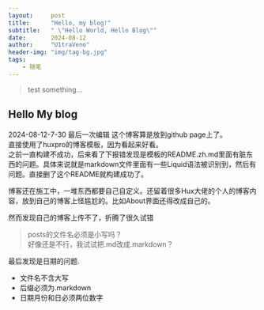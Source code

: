 ```yaml
---
layout:     post
title:      "Hello, my blog!"
subtitle:   " \"Hello World, Hello Blog\""
date:       2024-08-12
author:     "U1traVeno"
header-img: "img/tag-bg.jpg"
tags:
    - 随笔
---
```


> test something... 

## Hello My blog

2024-08-12-7-30 最后一次编辑
这个博客算是放到github page上了。  
直接使用了huxpro的博客模板，因为看起来好看。  
之前一直构建不成功，后来看了下报错发现是模板的README.zh.md里面有脏东西的问题。具体来说就是markdown文件里面有一些Liquid语法被识别到，然后有问题。直接删了这个README就构建成功了。

博客还在施工中，一堆东西都要自己自定义。还留着很多Hux大佬的个人的博客内容，放到自己的博客上怪尴尬的。比如About界面还得改成自己的。  

然而发现自己的博客上传不了，折腾了很久试错

> posts的文件名必须是小写吗？  
好像还是不行，我试试把.md改成.markdown？

最后发现是日期的问题.  
- 文件名不含大写
- 后缀必须为.markdown
- 日期月份和日必须两位数字
